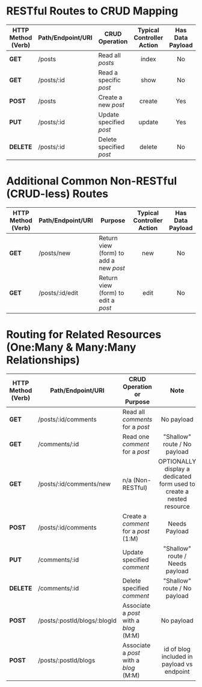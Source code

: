 # RESTful Routes to CRUD Mapping

HTTP Method<br>(Verb) | Path/Endpoint/URI  | CRUD Operation | Typical<br>Controller Action | Has Data<br>Payload
-----------|------------------|------------------|:---:|:---:
**GET**     | /posts          | Read all _posts_ | index | No
**GET**     | /posts/:id      | Read a specific _post_ | show | No
**POST**   | /posts          | Create a new _post_ | create | Yes
**PUT**     | /posts/:id      | Update specified _post_  | update | Yes
**DELETE** | /posts/:id      | Delete specified _post_ | delete | No

# Additional Common Non-RESTful (CRUD-less) Routes

HTTP Method<br>(Verb) | Path/Endpoint/URI  | Purpose | Typical<br>Controller Action |Has Data<br>Payload
-----------|------------------|------------------|:---:|:---:
**GET**     | /posts/new          | Return view (form) to add a new _post_ | new | No
**GET**     | /posts/:id/edit     | Return view (form) to edit a _post_ | edit | No

# Routing for Related Resources (One:Many & Many:Many Relationships)

HTTP Method<br>(Verb) | Path/Endpoint/URI  | CRUD Operation<br>or Purpose | Note
-----------|------------------|------------------|:---:
**GET**     | /posts/:id/comments | Read all _comments_ for a _post_ | No payload
**GET**     | /comments/:id | Read one _comment_ for a _post_ | "Shallow" route / No payload
**GET**     | /posts/:id/comments/new | n/a (Non-RESTful) | OPTIONALLY display a dedicated form used to create a nested resource
**POST**     | /posts/:id/comments | Create a _comment_ for a _post_ (1:M) | Needs Payload
**PUT**     | /comments/:id      | Update specified _comment_  | "Shallow" route / Needs payload
**DELETE**  | /comments/:id      | Delete specified _comment_ | "Shallow" route / No payload
**POST**     | /posts/:postId/blogs/:blogId | Associate a _post_ with a _blog_ (M:M) | No payload
**POST**    | /posts/:postId/blogs | Associate a _post_ with a _blog_ (M:M) | id of blog included in payload vs endpoint